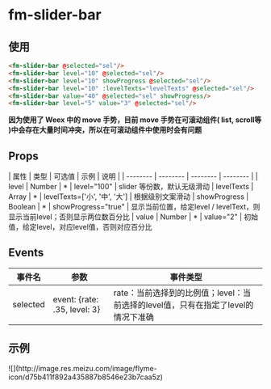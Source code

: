 # fm-slider-bar

## 使用
```html
<fm-slider-bar @selected="sel"/>
<fm-slider-bar level="10" @selected="sel"/>
<fm-slider-bar level="10" showProgress @selected="sel"/>
<fm-slider-bar level="10" :levelTexts="levelTexts" @selected="sel"/>
<fm-slider-bar value="40" @selected="sel" showProgress/>
<fm-slider-bar level="5" value="3" @selected="sel"/>
```

**因为使用了 Weex 中的 move 手势，目前 move 手势在可滚动组件( list, scroll等 )中会存在大量时间冲突，所以在可滚动组件中使用时会有问题**

## Props
| 属性 | 类型 | 可选值 | 示例 | 说明 |
| -------- | -------- | -------- | -------- | 
| level | Number | *  | level="100"  | slider 等份数，默认无级滑动
| levelTexts | Array | * |  levelTexts=\['小', '中', '大']  | 根据级别文案滑动
| showProgress  | Boolean  | *  |  	showProgress="true" |  显示当前位置，给定level / levelText，则显示当前level；否则显示两位数百分比
| value  | Number  | *  |  value="2" | 初始值，给定level，对应level值，否则对应百分比
## Events
| 事件名 | 参数 | 事件类型 
| -------- | -------- | -------- 
| selected | event: {rate: .35, level: 3}  |  rate：当前选择到的比例值；level：当前选择的level值，只有在指定了level的情况下准确

## 示例
<div class="img-txt">
![](http://image.res.meizu.com/image/flyme-icon/d75b411f892a435887b8546e23b7caa5z)
</div>
